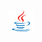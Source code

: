 <div style="display: inline_block"><br>
  <img align="center" alt="Cris-java" height="35" width="40" src="https://raw.githubusercontent.com/devicons/devicon/master/icons/java/java-original.svg">
</div><br>
